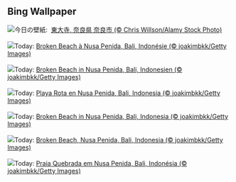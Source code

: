 ## Bing Wallpaper
![](https://www.bing.com/th?id=OHR.Omizutori2025_JA-JP2990990687_UHD.jpg&w=1000)今日の壁紙: &nbsp;[東大寺, 奈良県 奈良市 (© Chris Willson/Alamy Stock Photo)](https://www.bing.com/th?id=OHR.Omizutori2025_JA-JP2990990687_UHD.jpg)
<br><br/>
![](https://www.bing.com/th?id=OHR.NusaPenida_FR-FR6937590982_UHD.jpg&w=1000)Today: [Broken Beach à Nusa Penida, Bali, Indonésie (© joakimbkk/Getty Images)](https://www.bing.com/th?id=OHR.NusaPenida_FR-FR6937590982_UHD.jpg)
<br><br/>
![](https://www.bing.com/th?id=OHR.NusaPenida_DE-DE3430606232_UHD.jpg&w=1000)Today: [Broken Beach in Nusa Penida, Bali, Indonesien (© joakimbkk/Getty Images)](https://www.bing.com/th?id=OHR.NusaPenida_DE-DE3430606232_UHD.jpg)
<br><br/>
![](https://www.bing.com/th?id=OHR.NusaPenida_ES-ES7408212429_UHD.jpg&w=1000)Today: [Playa Rota en Nusa Penida, Bali, Indonesia (© joakimbkk/Getty Images)](https://www.bing.com/th?id=OHR.NusaPenida_ES-ES7408212429_UHD.jpg)
<br><br/>
![](https://www.bing.com/th?id=OHR.NusaPenida_EN-GB1392461130_UHD.jpg&w=1000)Today: [Broken Beach in Nusa Penida, Bali, Indonesia (© joakimbkk/Getty Images)](https://www.bing.com/th?id=OHR.NusaPenida_EN-GB1392461130_UHD.jpg)
<br><br/>
![](https://www.bing.com/th?id=OHR.NusaPenida_IT-IT9952682567_UHD.jpg&w=1000)Today: [Broken Beach, Nusa Penida, Bali, Indonesia (© joakimbkk/Getty Images)](https://www.bing.com/th?id=OHR.NusaPenida_IT-IT9952682567_UHD.jpg)
<br><br/>
![](https://www.bing.com/th?id=OHR.NusaPenida_PT-BR7092841551_UHD.jpg&w=1000)Today: [Praia Quebrada em Nusa Penida, Bali, Indonésia (© joakimbkk/Getty Images)](https://www.bing.com/th?id=OHR.NusaPenida_PT-BR7092841551_UHD.jpg)
<br><br/>
